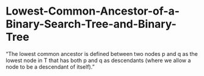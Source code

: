 # Lowest-Common-Ancestor-of-a-Binary-Search-Tree-and-Binary-Tree
“The lowest common ancestor is defined between two nodes p and q as the lowest node in T that has both p and q as descendants (where we allow a node to be a descendant of itself).”

